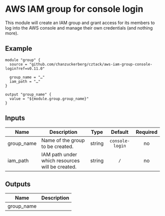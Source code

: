 # AWS IAM group for console login

This module will create an IAM group and grant access for its members to log into the AWS console and manage their own credentials (and nothing more).

## Example 

```hcl
module "group" {
  source = "github.com/chanzuckerberg/cztack/aws-iam-group-console-login?ref=v0.11.0"

  group_name = "…"
  iam_path = "…"
}

output "group_name" {
  value = "${module.group.group_name}"
}
```

<!-- START -->

## Inputs

| Name | Description | Type | Default | Required |
|------|-------------|:----:|:-----:|:-----:|
| group_name | Name of the group to be created. | string | `console-login` | no |
| iam_path | IAM path under which resources will be created. | string | `/` | no |

## Outputs

| Name | Description |
|------|-------------|
| group_name |  |

<!-- END -->
